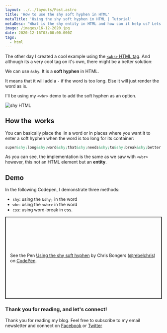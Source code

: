 ```yaml
---
layout: ../../layouts/Post.astro
title: 'How to use the shy soft hyphen in HTML'
metaTitle: 'Using the shy soft hyphen in HTML | Tutorial'
metaDesc: 'What is the shy entity in HTML and how can it help us? Lets learn how to create a soft hypen.'
image: /images/16-12-2020.jpg
date: 2020-12-16T03:00:00.000Z
tags:
  - html
---
```


The other day I created a cool example using the [`<wbr>` HTML tag](https://daily-dev-tips.com/posts/what-is-the-wbr-html-tag-and-why-do-i-need-it/). And although its a very cool tag on it's own, there might be a better solution:

We can use `&shy`. It is a **soft hyphen** in HTML.

It means that it will add a `-` if the word is too long. Else it will just render the word as is.

I'll be using my `<wbr>` demo to add the soft hyphen as an option.

![shy HTML](https://cdn.hashnode.com/res/hashnode/image/upload/v1607712051641/m-uhc5KlC.png)

## How the &shy; works

You can basically place the &shy; in a word or in places where you want it to enter a soft hyphen when the word is too long for its container:

```html
super&shy;long&shy;word&shy;that&shy;needs&shy;to&shy;break&shy;better
```

As you can see, the implementation is the same as we saw with `<wbr>` however, this not an HTML element but an **entity**.

## Demo

In the following Codepen, I demonstrate three methods:

- `shy`: using the `&shy;` in the word
- `wbr`: using the `<wbr>` in the word
- `css`: using word-break in css.

<p class="codepen" data-height="265" data-theme-id="dark" data-default-tab="css,result" data-user="rebelchris" data-slug-hash="OJRbrWz" style="height: 265px; box-sizing: border-box; display: flex; align-items: center; justify-content: center; border: 2px solid; margin: 1em 0; padding: 1em;" data-pen-title="Using the shy soft hyphen">
  <span>See the Pen <a href="https://codepen.io/rebelchris/pen/OJRbrWz">
  Using the shy soft hyphen</a> by Chris Bongers (<a href="https://codepen.io/rebelchris">@rebelchris</a>)
  on <a href="https://codepen.io">CodePen</a>.</span>
</p>
<script async defer src="https://cpwebassets.codepen.io/assets/embed/ei.js"></script>

### Thank you for reading, and let's connect!

Thank you for reading my blog. Feel free to subscribe to my email newsletter and connect on [Facebook](https://www.facebook.com/DailyDevTipsBlog) or [Twitter](https://twitter.com/DailyDevTips1)
